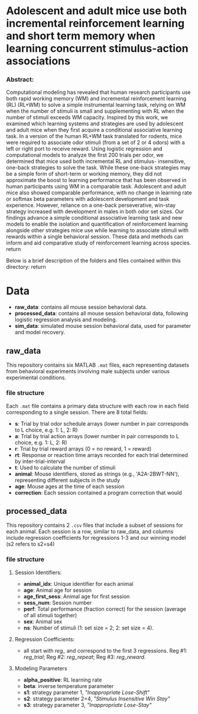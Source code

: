 # Adolescent and adult mice use both incremental reinforcement learning and short term memory when learning concurrent stimulus-action associations
### Abstract: 
Computational modeling has revealed that human research participants use both rapid working memory (WM) and incremental reinforcement learning (RL) (RL+WM) to solve a simple instrumental learning task, relying on WM when the number of stimuli is small and supplementing with RL when the number of stimuli exceeds WM capacity. Inspired by this work, we examined which learning systems and strategies are used by adolescent and adult mice when they first acquire a conditional associative learning task. In a version of the human RL+WM task translated for rodents, mice were required to associate odor stimuli (from a set of 2 or 4 odors) with a left or right port to receive reward. Using logistic regression and computational models to analyze the first 200 trials per odor, we determined that mice used both incremental RL and stimulus- insensitive, one-back strategies to solve the task. While these one-back strategies may be a simple form of short-term or working memory, they did not approximate the boost to learning performance that has been observed in human participants using WM in a comparable task. Adolescent and adult mice also showed comparable performance, with no change in learning rate or softmax beta parameters with adolescent development and task experience. However, reliance on a one-back perseverative, win-stay strategy increased with development in males in both odor set sizes. Our findings advance a simple conditional associative learning task and new models to enable the isolation and quantification of reinforcement learning alongside other strategies mice use while learning to associate stimuli with rewards within a single behavioral session. These data and methods can inform and aid comparative study of reinforcement learning across species.  return
  



Below is a brief description of the folders and files contained within this directory:  return
# Data

- **raw_data**: contains all mouse session behavioral data.
- **processed_data**: contains all mouse session behavioral data, following logistic regression analysis and modeling.
- **sim_data**: simulated mouse session behavioral data, used for parameter and model recovery.

## raw_data
This repository contains six MATLAB `.mat` files, each representing datasets from behavioral experiments involving male subjects under various experimental conditions.

### file structure

Each `.mat` file contains a primary data structure with each row in each field corresponding to a single session. There are 8 total fields:

- **s**: Trial by trial odor schedule arrays (lower number in pair corresponds to L choice, e.g. 1: L, 2: R)
- **a**: Trial by trial action arrays (lower number in pair corresponds to L choice, e.g. 1: L, 2: R)
- **r**: Trial by trial reward arrays (0 = no reward, 1 = reward)
- **rt**: Response or reaction time arrays recorded for each trial determined by inter-trial-interval
- **t**: Used to calculate the number of stimuli
- **animal**: Mouse identifiers, stored as strings (e.g., 'A2A-2BWT-NN'), representing different subjects in the study
- **age**: Mouse ages at the time of each session
- **correction**: Each session contained a program correction that would

## processed_data
This repository contains 2 `.csv` files that include a subset of sessions for each animal. Each session is a row, similar to raw_data, and columns include regression coefficients for regressions 1-3 and our winning model (s2 refers to s2=s4)

### file structure

1. Session Identifiers:
    - **animal_idx**: Unique identifier for each animal
    - **age**: Animal age for session
    - **age_first_sess**: Animal age for first session
    - **sess_num**: Session number
    - **perf**: Total performance (fraction correct) for the session (average of all stimuli together)
    - **sex**: Animal sex
    - **ns**: Number of stimuli (1: set size = 2; 2: set size = 4).

2. Regression Coefficients:
    - all start with *reg_* and correspond to the first 3 regressions. Reg #1: *reg_trial*; Reg #2: *reg_repeat*; Reg #3: *reg_reward*.
   
3. Modeling Parameters
    - **alpha_positive**: RL learning rate
    - **beta**: inverse temperature parameter
    - **s1**: strategy parameter 1, *"Inappropriate Lose-Shift"*
    - **s2**: strategy parameter 2=4, *"Stimulus Insensitive Win Stay"*
    - **s3**: strategy parameter 3, *"Inappropriate Lose-Stay"*
